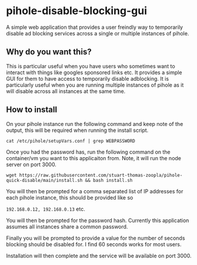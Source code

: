 # pihole-disable-blocking-gui
A simple web application that provides a user freindly way to temporarily disable ad blocking services across a single or multiple instances of pihole.

## Why do you want this?
This is particular useful when you have users who sometimes want to interact with things like googles sponsored links etc. It provides a simple GUI for them to have access to temporarily disable adblocking. It is particularly useful when you are running multiple instances of pihole as it will disable across all instances at the same time.

## How to install
On your pihole instance run the following command and keep note of the output, this will be required when running the install script.

```cat /etc/pihole/setupVars.conf | grep WEBPASSWORD```

Once you had the password has, run the following command on the container/vm you want to this applicaiton from. Note, it will run the node server on port 3000.

```wget https://raw.githubusercontent.com/stuart-thomas-zoopla/pihole-quick-disable/main/install.sh && bash install.sh```

You will then be prompted for a comma separated list of IP addresses for each pihole instance, this should be provided like so

```192.168.0.12, 192.168.0.13``` etc.

You will then be prompted for the password hash. Currently this application assumes all instances share a common password.

Finally you will be prompted to provide a value for the number of seconds blocking should be disabled for. I find 60 seconds works for most users.

Installation will then complete and the service will be available on port 3000.